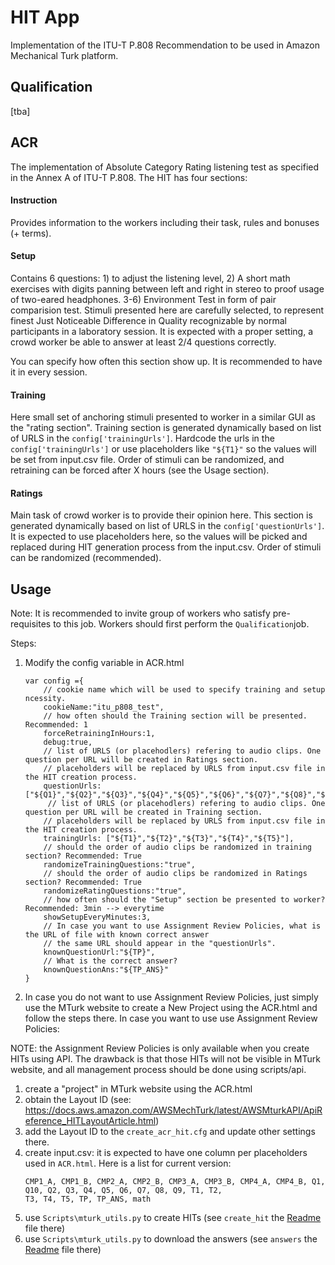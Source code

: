 # HIT App
Implementation of the ITU-T P.808 Recommendation to be used in Amazon Mechanical Turk platform.

## Qualification
[tba]

## ACR
The implementation of Absolute Category Rating listening test as specified in the Annex A of ITU-T P.808.
The HIT has four sections: 
#### Instruction
Provides information to the workers including their task, rules and bonuses (+ terms).

#### Setup
Contains 6 questions: 1) to adjust the listening level, 2) A short math exercises with digits panning between left and 
right in stereo to proof usage of two-eared headphones. 3-6) Environment Test in form of pair comparision test. Stimuli 
presented here are carefully selected, to represent finest Just Noticeable Difference in Quality recognizable by normal
participants in a laboratory session. It is expected with a proper setting, a crowd worker be able to answer  at least 
2/4 questions correctly.

You can specify how often this section show up. It is recommended to have it in every session.    

#### Training
Here small set of anchoring stimuli presented to worker in a similar GUI as the  "rating section". 
Training section is generated dynamically based on list of URLS in the `config['trainingUrls']`.
Hardcode the urls in the  `config['trainingUrls']` or use placeholders like `"${T1}"` so the values will be set from 
input.csv file.
Order of stimuli can be randomized, and retraining can be forced after X hours (see the Usage section).

#### Ratings
Main task of crowd worker is to provide their opinion here. 
This section is generated dynamically based on list of URLS in the `config['questionUrls']`.
It is expected to use placeholders here, so the values will be picked and replaced during HIT generation process from
the input.csv.
Order of stimuli can be randomized (recommended).
 
## Usage

Note: It is recommended to invite group of workers who satisfy pre-requisites to this job. Workers should first perform 
the `Qualification`job.

Steps:
1. Modify the config  variable in ACR.html

    ```
    var config ={
        // cookie name which will be used to specify training and setup ncessity. 
        cookieName:"itu_p808_test", 
        // how often should the Training section will be presented. Recommended: 1
        forceRetrainingInHours:1,   
        debug:true,
        // list of URLS (or placehodlers) refering to audio clips. One question per URL will be created in Ratings section.
        // placeholders will be replaced by URLS from input.csv file in the HIT creation process.
        questionUrls: ["${Q1}","${Q2}","${Q3}","${Q4}","${Q5}","${Q6}","${Q7}","${Q8}","${Q9}","${Q10}","${TP}"],
         // list of URLS (or placehodlers) refering to audio clips. One question per URL will be created in Training section.
        // placeholders will be replaced by URLS from input.csv file in the HIT creation process.
        trainingUrls: ["${T1}","${T2}","${T3}","${T4}","${T5}"],
        // should the order of audio clips be randomized in training section? Recommended: True
        randomizeTrainingQuestions:"true",
        // should the order of audio clips be randomized in Ratings section? Recommended: True
        randomizeRatingQuestions:"true",
        // how often should the "Setup" section be presented to worker? Recommended: 3min --> everytime
        showSetupEveryMinutes:3,
        // In case you want to use Assignment Review Policies, what is the URL of file with known correct answer
        // the same URL should appear in the "questionUrls".
        knownQuestionUrl:"${TP}",
        // What is the correct answer?
        knownQuestionAns:"${TP_ANS}"
    } 
    ```
2. In case you do not want to use Assignment Review Policies, just simply use the MTurk website to
create a New Project using the ACR.html and follow the steps there.
In case you want to use  use Assignment Review Policies:

NOTE: the Assignment Review Policies is only available when you create HITs using API. The drawback is that those HITs 
will not be visible in MTurk website, and all management process should be done using scripts/api.

1. create a "project" in MTurk website using the ACR.html
2. obtain the Layout ID (see: https://docs.aws.amazon.com/AWSMechTurk/latest/AWSMturkAPI/ApiReference_HITLayoutArticle.html)
3. add the Layout ID to the `create_acr_hit.cfg` and update other settings there.
4. create input.csv: it is expected to have one column per placeholders used in `ACR.html`.  Here is a list for current
version:
    ```
    CMP1_A, CMP1_B, CMP2_A, CMP2_B, CMP3_A, CMP3_B, CMP4_A, CMP4_B, Q1, Q10, Q2, Q3, Q4, Q5, Q6, Q7, Q8, Q9, T1, T2, 
    T3, T4, T5, TP, TP_ANS, math
    ```
5. use `Scripts\mturk_utils.py`  to create HITs (see `create_hit` the [Readme](../README.md) file there)
6. use  `Scripts\mturk_utils.py`  to download the answers (see `answers` the [Readme](../README.md) file there)


 

